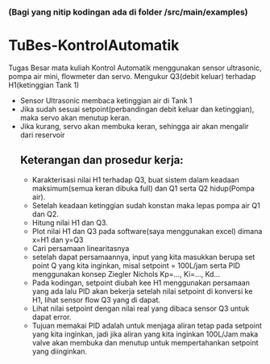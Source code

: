 ### (Bagi yang nitip kodingan ada di folder /src/main/examples) 
# TuBes-KontrolAutomatik
Tugas Besar mata kuliah Kontrol Automatik menggunakan sensor ultrasonic, pompa air mini, flowmeter dan servo. 
Mengukur Q3(debit keluar) terhadap H1(ketinggian Tank 1)
<ul><li>Sensor Ultrasonic membaca ketinggian air di Tank 1 </li>
<li>Jika sudah sesuai setpoint(perbandingan debit keluar dan ketinggian), maka servo akan menutup keran.</li>
<li>Jika kurang, servo akan membuka keran, sehingga air akan mengalir dari reservoir</li>


## Keterangan dan prosedur kerja:
+ Karakterisasi nilai H1 terhadap Q3, buat sistem dalam keadaan maksimum(semua keran dibuka full) dan Q1 serta Q2 hidup(Pompa air).
+ Setelah keadaan ketinggian sudah konstan maka lepas pompa air Q1 dan Q2.
+ Hitung nilai H1 dan Q3.
+ Plot nilai H1 dan Q3 pada software(saya menggunakan excel) dimana x=H1 dan y=Q3
+ Cari persamaan linearitasnya
+ setelah dapat persamaannya, input yang kita masukkan berupa set point Q yang kita inginkan, misal setpoint = 100L/jam serta PID menggunakan konsep Ziegler Nichols Kp=..., Ki=..., Kd...
+ Pada kodingan, setpoint diubah kee H1 menggunakan persamaan yang ada lalu PID akan bekerja setelah nilai setpoint di konversi ke H1, lihat sensor flow Q3 yang di dapat.
+ Lihat nilai setpoint dengan nilai real yang dibaca sensor Q3 untuk dapat error.
+ Tujuan memakai PID adalah untuk menjaga aliran tetap pada setpoint yang kita inginkan, jadi jika aliran yang kita inginkan 100L/Jam maka valve akan membuka dan menutup untuk mempertahankan setpoint yang diinginkan.




